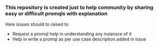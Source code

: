 ### This repository is created just to help community by sharing easy or difficult promqls with explanation

Here issues should to raised to 
- Request a promql help in understanding any nuiansce of it
- Help in write a promql as per use case description added in issue
